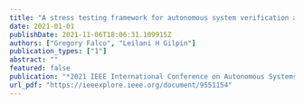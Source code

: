 ```yaml
---
title: "A stress testing framework for autonomous system verification and validation (v&v)"
date: 2021-01-01
publishDate: 2021-11-06T18:06:31.109915Z
authors: ["Gregory Falco", "Leilani H Gilpin"]
publication_types: ["1"]
abstract: ""
featured: false
publication: "*2021 IEEE International Conference on Autonomous Systems (ICAS)*"
url_pdf: "https://ieeexplore.ieee.org/document/9551154"
---
```


